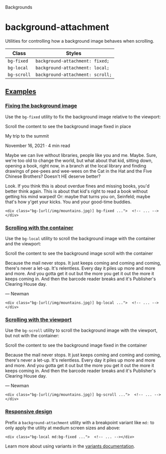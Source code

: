 <!--$-->

<!--/$-->

Backgrounds

# background-attachment

Utilities for controlling how a background image behaves when scrolling.

| Class       | Styles                           |
| ----------- | -------------------------------- |
| `bg-fixed`  | `background-attachment: fixed;`  |
| `bg-local`  | `background-attachment: local;`  |
| `bg-scroll` | `background-attachment: scroll;` |

## [Examples](#examples)

### [Fixing the background image](#fixing-the-background-image)

Use the `bg-fixed` utility to fix the background image relative to the viewport:

Scroll the content to see the background image fixed in place

My trip to the summit

November 16, 2021 · 4 min read

Maybe we can live without libraries, people like you and me. Maybe. Sure, we're too old to change the world, but what about that kid, sitting down, opening a book, right now, in a branch at the local library and finding drawings of pee-pees and wee-wees on the Cat in the Hat and the Five Chinese Brothers? Doesn't HE deserve better?

Look. If you think this is about overdue fines and missing books, you'd better think again. This is about that kid's right to read a book without getting his mind warped! Or: maybe that turns you on, Seinfeld; maybe that's how y'get your kicks. You and your good-time buddies.

```
<div class="bg-[url(/img/mountains.jpg)] bg-fixed ...">  <!-- ... --></div>
```

### [Scrolling with the container](#scrolling-with-the-container)

Use the `bg-local` utility to scroll the background image with the container and the viewport:

Scroll the content to see the background image scroll with the container

Because the mail never stops. It just keeps coming and coming and coming, there's never a let-up. It's relentless. Every day it piles up more and more and more. And you gotta get it out but the more you get it out the more it keeps coming in. And then the barcode reader breaks and it's Publisher's Clearing House day.

— Newman

```
<div class="bg-[url(/img/mountains.jpg)] bg-local ...">  <!-- ... --></div>
```

### [Scrolling with the viewport](#scrolling-with-the-viewport)

Use the `bg-scroll` utility to scroll the background image with the viewport, but not with the container:

Scroll the content to see the background image fixed in the container

Because the mail never stops. It just keeps coming and coming and coming, there's never a let-up. It's relentless. Every day it piles up more and more and more. And you gotta get it out but the more you get it out the more it keeps coming in. And then the barcode reader breaks and it's Publisher's Clearing House day.

— Newman

```
<div class="bg-[url(/img/mountains.jpg)] bg-scroll ...">  <!-- ... --></div>
```

### [Responsive design](#responsive-design)

Prefix <!-- -->a<!-- --> `background-attachment` utility<!-- --> <!-- -->with a breakpoint variant like `md:` to only apply the utility at <!-- -->medium<!-- --> <!-- -->screen sizes and above:

```
<div class="bg-local md:bg-fixed ...">  <!-- ... --></div>
```

Learn more about using variants in the [variants documentation](/docs/hover-focus-and-other-states).

<!--$-->

<!--/$-->
